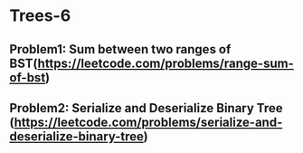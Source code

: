 # Trees-6

## Problem1: Sum between two ranges of BST(https://leetcode.com/problems/range-sum-of-bst)



## Problem2: Serialize and Deserialize Binary Tree (https://leetcode.com/problems/serialize-and-deserialize-binary-tree)


